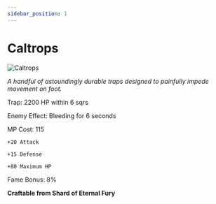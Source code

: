 ```yaml
---
sidebar_position: 1
---
```


# Caltrops

![Caltrops](https://vwiki.valorserver.com/api/item/picture/caltrops)

<i>A handful of astoundingly durable traps designed to painfully impede movement on foot.</i>

Trap: 2200 HP within 6 sqrs

Enemy Effect: Bleeding for 6 seconds

MP Cost: 115

    +20 Attack
    
    +15 Defense
    
    +80 Maximum HP

Fame Bonus: 8%

**Craftable from Shard of Eternal Fury**
